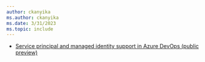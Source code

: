 ```yaml
---
author: ckanyika
ms.author: ckanyika
ms.date: 3/31/2023
ms.topic: include
---
```


- [Service principal and managed identity support in Azure DevOps (public preview)](#service-principal-and-managed-identity-support-in-azure-devops-public-preview)
